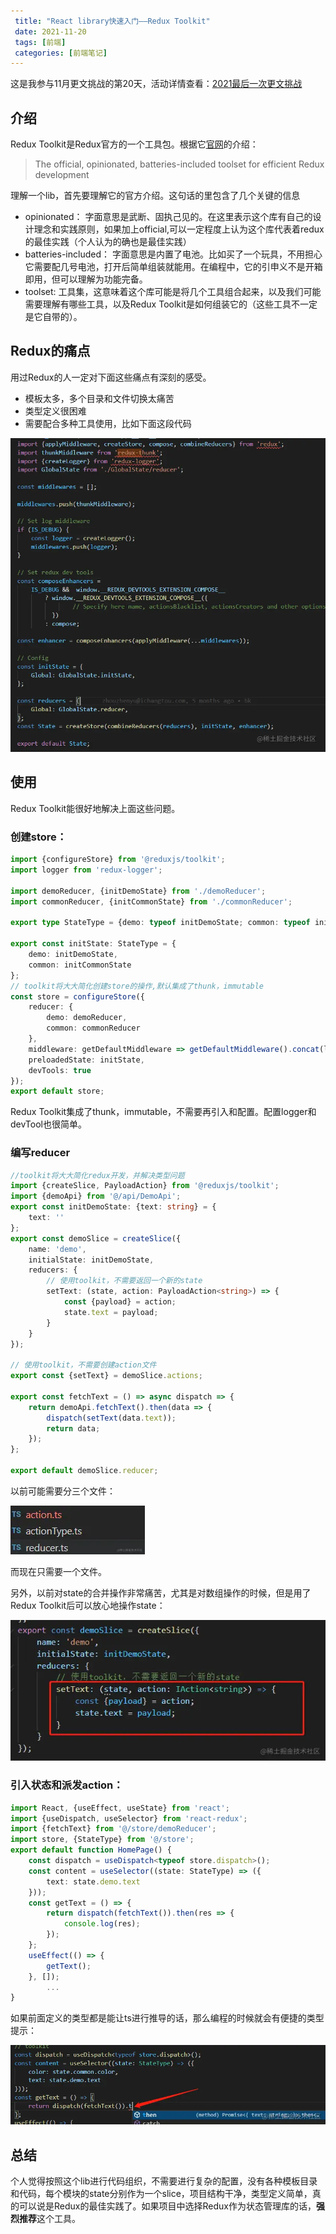 ```yaml
---
 title: "React library快速入门——Redux Toolkit"
 date: 2021-11-20
 tags: [前端]
 categories: [前端笔记]
---
```


这是我参与11月更文挑战的第20天，活动详情查看：[2021最后一次更文挑战](https://juejin.cn/post/7023643374569816095/ "https://juejin.cn/post/7023643374569816095/")

介绍
--

Redux Toolkit是Redux官方的一个工具包。根据它[官网](https://redux-toolkit.js.org%2Fintroduction%2Fgetting-started "https://redux-toolkit.js.org/introduction/getting-started")的介绍：

> The official, opinionated, batteries-included toolset for efficient Redux development

理解一个lib，首先要理解它的官方介绍。这句话的里包含了几个关键的信息

*   opinionated： 字面意思是武断、固执己见的。在这里表示这个库有自己的设计理念和实践原则，如果加上official,可以一定程度上认为这个库代表着redux的最佳实践（个人认为的确也是最佳实践）
*   batteries-included： 字面意思是内置了电池。比如买了一个玩具，不用担心它需要配几号电池，打开后简单组装就能用。在编程中，它的引申义不是开箱即用，但可以理解为功能完备。
*   toolset: 工具集，这意味着这个库可能是将几个工具组合起来，以及我们可能需要理解有哪些工具，以及Redux Toolkit是如何组装它的（这些工具不一定是它自带的）。

Redux的痛点
--------

用过Redux的人一定对下面这些痛点有深刻的感受。

*   模板太多，多个目录和文件切换太痛苦
*   类型定义很困难
*   需要配合多种工具使用，比如下面这段代码

![image.png](../imgs/e3d7b03357a54239877eb4a9e93b8aaf.png)

使用
--

Redux Toolkit能很好地解决上面这些问题。

### 创建store：

```ts
import {configureStore} from '@reduxjs/toolkit';
import logger from 'redux-logger';

import demoReducer, {initDemoState} from './demoReducer';
import commonReducer, {initCommonState} from './commonReducer';

export type StateType = {demo: typeof initDemoState; common: typeof initCommonState};

export const initState: StateType = {
	demo: initDemoState,
	common: initCommonState
};
// toolkit将大大简化创建store的操作,默认集成了thunk，immutable
const store = configureStore({
	reducer: {
		demo: demoReducer,
		common: commonReducer
	},
	middleware: getDefaultMiddleware => getDefaultMiddleware().concat(logger),
	preloadedState: initState,
	devTools: true
});
export default store;
```

Redux Toolkit集成了thunk，immutable，不需要再引入和配置。配置logger和devTool也很简单。

### 编写reducer

```typescript
//toolkit将大大简化redux开发，并解决类型问题
import {createSlice, PayloadAction} from '@reduxjs/toolkit';
import {demoApi} from '@/api/DemoApi';
export const initDemoState: {text: string} = {
	text: ''
};
export const demoSlice = createSlice({
	name: 'demo',
	initialState: initDemoState,
	reducers: {
		// 使用toolkit，不需要返回一个新的state
		setText: (state, action: PayloadAction<string>) => {
			const {payload} = action;
			state.text = payload;
		}
	}
});

// 使用toolkit，不需要创建action文件
export const {setText} = demoSlice.actions;

export const fetchText = () => async dispatch => {
	return demoApi.fetchText().then(data => {
		dispatch(setText(data.text));
		return data;
	});
};

export default demoSlice.reducer;
```

以前可能需要分三个文件：

![image.png](../imgs/2ae47ba735a443b39c114dd962dd39d0.png)

而现在只需要一个文件。

另外，以前对state的合并操作非常痛苦，尤其是对数组操作的时候，但是用了Redux Toolkit后可以放心地操作state：

![image.png](../imgs/bb7773a4f2124134b153436c3d9083a8.png)

### 引入状态和派发action：

```ts
import React, {useEffect, useState} from 'react';
import {useDispatch, useSelector} from 'react-redux';
import {fetchText} from '@/store/demoReducer';
import store, {StateType} from '@/store';
export default function HomePage() {
    const dispatch = useDispatch<typeof store.dispatch>();
	const content = useSelector((state: StateType) => ({
		text: state.demo.text
	}));
	const getText = () => {
		return dispatch(fetchText()).then(res => {
			console.log(res);
		});
	};
	useEffect(() => {
		getText();
	}, []);
        ...
}
```

如果前面定义的类型都是能让ts进行推导的话，那么编程的时候就会有便捷的类型提示：

![image.png](../imgs/5eed898b39224137bea299ec92cf5a8a.png)

总结
--

个人觉得按照这个lib进行代码组织，不需要进行复杂的配置，没有各种模板目录和代码，每个模块的state分别作为一个slice，项目结构干净，类型定义简单，真的可以说是Redux的最佳实践了。如果项目中选择Redux作为状态管理库的话，**强烈推荐**这个工具。